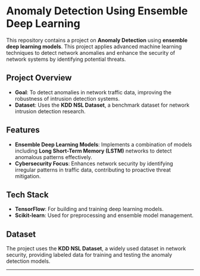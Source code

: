 # Anomaly Detection Using Ensemble Deep Learning

This repository contains a project on **Anomaly Detection** using **ensemble deep learning models**. This project applies advanced machine learning techniques to detect network anomalies and enhance the security of network systems by identifying potential threats.

## Project Overview
- **Goal**: To detect anomalies in network traffic data, improving the robustness of intrusion detection systems.
- **Dataset**: Uses the **KDD NSL Dataset**, a benchmark dataset for network intrusion detection research.

## Features
- **Ensemble Deep Learning Models**: Implements a combination of models including **Long Short-Term Memory (LSTM)** networks to detect anomalous patterns effectively.
- **Cybersecurity Focus**: Enhances network security by identifying irregular patterns in traffic data, contributing to proactive threat mitigation.

## Tech Stack
- **TensorFlow**: For building and training deep learning models.
- **Scikit-learn**: Used for preprocessing and ensemble model management.

## Dataset
The project uses the **KDD NSL Dataset**, a widely used dataset in network security, providing labeled data for training and testing the anomaly detection models.

---
